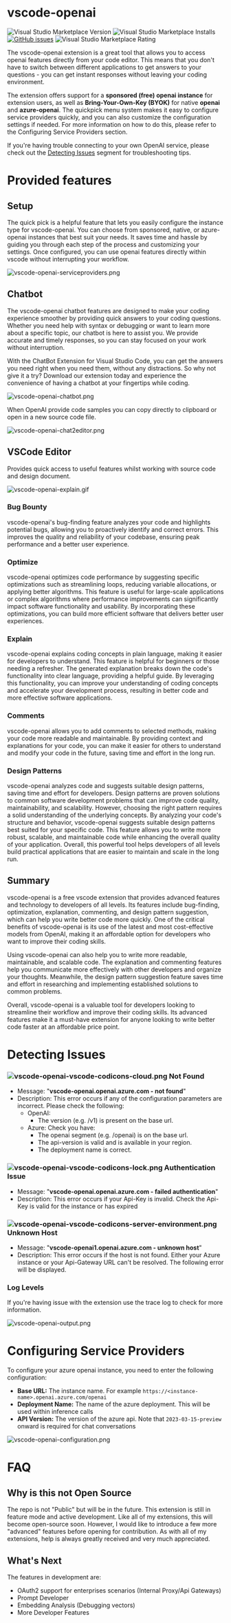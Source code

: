 # vscode-openai

![Visual Studio Marketplace Version](https://img.shields.io/visual-studio-marketplace/v/AndrewButson.vscode-openai)
![Visual Studio Marketplace Installs](https://img.shields.io/visual-studio-marketplace/i/AndrewButson.vscode-openai)
[![GitHub issues](https://img.shields.io/github/issues/arbs-io/vscode-openai-docs.svg)](https://github.com/arbs-io/vscode-openai-docs/issues)
![Visual Studio Marketplace Rating](https://img.shields.io/visual-studio-marketplace/r/AndrewButson.vscode-openai)

The vscode-openai extension is a great tool that allows you to access openai features directly from your code editor. This means that you don't have to switch between different applications to get answers to your questions - you can get instant responses without leaving your coding environment.

The extension offers support for a **sponsored (free) openai instance** for extension users, as well as **Bring-Your-Own-Key (BYOK)** for native **openai** and **azure-openai**. The quickpick menu system makes it easy to configure service providers quickly, and you can also customize the configuration settings if needed. For more information on how to do this, please refer to the Configuring Service Providers section.

If you're having trouble connecting to your own OpenAI service, please check out the [Detecting Issues](#detecting-issues) segment for troubleshooting tips.

# Provided features

## Setup

The quick pick is a helpful feature that lets you easily configure the instance type for vscode-openai. You can choose from sponsored, native, or azure-openai instances that best suit your needs. It saves time and hassle by guiding you through each step of the process and customizing your settings. Once configured, you can use openai features directly within vscode without interrupting your workflow.

![vscode-openai-serviceproviders.png](images/vscode-openai-serviceproviders.png)

## Chatbot

The vscode-openai chatbot features are designed to make your coding experience smoother by providing quick answers to your coding questions. Whether you need help with syntax or debugging or want to learn more about a specific topic, our chatbot is here to assist you. We provide accurate and timely responses, so you can stay focused on your work without interruption.

With the ChatBot Extension for Visual Studio Code, you can get the answers you need right when you need them, without any distractions. So why not give it a try? Download our extension today and experience the convenience of having a chatbot at your fingertips while coding.

![vscode-openai-chatbot.png](images/vscode-openai-chatbot.png)

When OpenAI provide code samples you can copy directly to clipboard or open in a new source code file.

![vscode-openai-chat2editor.png](images/vscode-openai-chat2editor.png)

## VSCode Editor

Provides quick access to useful features whilst working with source code and design document.

![vscode-openai-explain.gif](images/vscode-openai-explain.gif)

### Bug Bounty

vscode-openai's bug-finding feature analyzes your code and highlights potential bugs, allowing you to proactively identify and correct errors. This improves the quality and reliability of your codebase, ensuring peak performance and a better user experience.

### Optimize

vscode-openai optimizes code performance by suggesting specific optimizations such as streamlining loops, reducing variable allocations, or applying better algorithms. This feature is useful for large-scale applications or complex algorithms where performance improvements can significantly impact software functionality and usability. By incorporating these optimizations, you can build more efficient software that delivers better user experiences.

### Explain

vscode-openai explains coding concepts in plain language, making it easier for developers to understand. This feature is helpful for beginners or those needing a refresher. The generated explanation breaks down the code's functionality into clear language, providing a helpful guide. By leveraging this functionality, you can improve your understanding of coding concepts and accelerate your development process, resulting in better code and more effective software applications.

### Comments

vscode-openai allows you to add comments to selected methods, making your code more readable and maintainable. By providing context and explanations for your code, you can make it easier for others to understand and modify your code in the future, saving time and effort in the long run.

### Design Patterns

vscode-openai analyzes code and suggests suitable design patterns, saving time and effort for developers. Design patterns are proven solutions to common software development problems that can improve code quality, maintainability, and scalability. However, choosing the right pattern requires a solid understanding of the underlying concepts. By analyzing your code's structure and behavior, vscode-openai suggests suitable design patterns best suited for your specific code. This feature allows you to write more robust, scalable, and maintainable code while enhancing the overall quality of your application. Overall, this powerful tool helps developers of all levels build practical applications that are easier to maintain and scale in the long run.

## Summary

vscode-openai is a free vscode extension that provides advanced features and technology to developers of all levels. Its features include bug-finding, optimization, explanation, commenting, and design pattern suggestion, which can help you write better code more quickly. One of the critical benefits of vscode-openai is its use of the latest and most cost-effective models from OpenAI, making it an affordable option for developers who want to improve their coding skills.

Using vscode-openai can also help you to write more readable, maintainable, and scalable code. The explanation and commenting features help you communicate more effectively with other developers and organize your thoughts. Meanwhile, the design pattern suggestion feature saves time and effort in researching and implementing established solutions to common problems.

Overall, vscode-openai is a valuable tool for developers looking to streamline their workflow and improve their coding skills. Its advanced features make it a must-have extension for anyone looking to write better code faster at an affordable price point.

# Detecting Issues

### ![vscode-openai-vscode-codicons-cloud.png](images/vscode-openai-vscode-codicons-cloud.png) **Not Found**

- Message: "**vscode-openai.openai.azure.com - not found**"
- Description: This error occurs if any of the configuration parameters are incorrect. Please check the following:
  - OpenAI:
    - The version (e.g. /v1) is present on the base url.
  - Azure: Check you have:
    - The openai segment (e.g. /openai) is on the base url.
    - The api-version is valid and is available in your region.
    - The deployment name is correct.

### ![vscode-openai-vscode-codicons-lock.png](images/vscode-openai-vscode-codicons-lock.png) **Authentication Issue**

- Message: "**vscode-openai.openai.azure.com - failed authentication**"
- Description: This error occurs if your Api-Key is invalid. Check the Api-Key is valid for the instance or has expired

### ![vscode-openai-vscode-codicons-server-environment.png](images/vscode-openai-vscode-codicons-server-environment.png) **Unknown Host**

- Message: "**vscode-openai1.openai.azure.com - unknown host**"
- Description: This error occurs if the host is not found. Either your Azure instance or your Api-Gateway URL can't be resolved. The following error will be displayed.

### Log Levels

If you're having issue with the extension use the trace log to check for more information.

![vscode-openai-output.png](images/vscode-openai-output.png)

# Configuring Service Providers

To configure your azure openai instance, you need to enter the following configuration:

- **Base URL:** The instance name. For example `https://<instance-name>.openai.azure.com/openai`
- **Deployment Name:** The name of the azure deployment. This will be used within inference calls
- **API Version:** The version of the azure api. Note that `2023-03-15-preview` onward is required for chat conversations

![vscode-openai-configuration.png](images/vscode-openai-configuration.png)

# FAQ

## Why is this not Open Source

The repo is not "Public" but will be in the future. This extension is still in feature mode and active development. Like all of my extensions, this will become open-source soon. However, I would like to introduce a few more "advanced" features before opening for contribution. As with all of my extensions, help is always greatly received and very much appreciated.

## What's Next

The features in development are:

- OAuth2 support for enterprises scenarios (Internal Proxy/Api Gateways)
- Prompt Developer
- Embedding Analysis (Debugging vectors)
- More Developer Features
